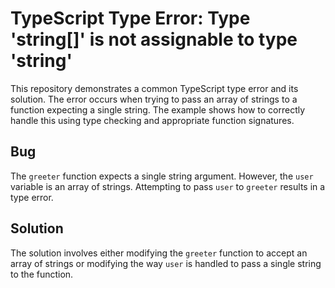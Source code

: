 # TypeScript Type Error: Type 'string[]' is not assignable to type 'string'

This repository demonstrates a common TypeScript type error and its solution. The error occurs when trying to pass an array of strings to a function expecting a single string.  The example shows how to correctly handle this using type checking and appropriate function signatures.

## Bug

The `greeter` function expects a single string argument.  However, the `user` variable is an array of strings.  Attempting to pass `user` to `greeter` results in a type error.

## Solution

The solution involves either modifying the `greeter` function to accept an array of strings or modifying the way `user` is handled to pass a single string to the function.
